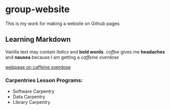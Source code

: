 # group-website
This is my work for making a website on Github pages

## Learning Markdown

Vanilla text may contain *italics* and **bold words**.
*coffee* gives me **headaches** and **nausea** because I am getting  a *caffeine overdose*

[webpage on caffeine overdose](https://www.healthline.com/health/caffeine-overdose)

### Carpentries Lesson Programs:
- Software Carpentry
- Data Carpentry
- Library Carpentry
